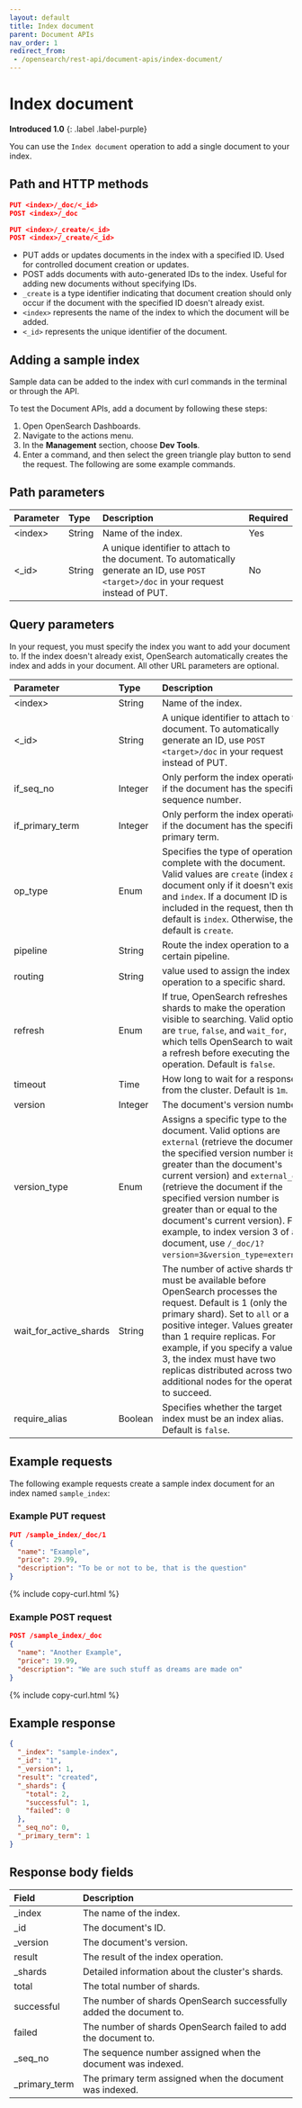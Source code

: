 ```yaml
---
layout: default
title: Index document
parent: Document APIs
nav_order: 1
redirect_from: 
 - /opensearch/rest-api/document-apis/index-document/
---
```


# Index document
**Introduced 1.0**
{: .label .label-purple}

You can use the `Index document` operation to add a single document to your index.


## Path and HTTP methods

```json
PUT <index>/_doc/<_id>
POST <index>/_doc

PUT <index>/_create/<_id>
POST <index>/_create/<_id>
```

- PUT adds or updates documents in the index with a specified ID. Used for controlled document creation or updates.
- POST adds documents with auto-generated IDs to the index. Useful for adding new documents without specifying IDs.
- `_create` is a type identifier indicating that document creation should only occur if the document with the specified ID doesn't already exist.
- `<index>` represents the name of the index to which the document will be added.
- `<_id>` represents the unique identifier of the document.

## Adding a sample index 

Sample data can be added to the index with curl commands in the terminal or through the API.

To test the Document APIs, add a document by following these steps:
1. Open OpenSearch Dashboards.
2. Navigate to the actions menu. 
3. In the **Management** section, choose **Dev Tools**.
4. Enter a command, and then select the green triangle play button to send the request. The following are some example commands.


## Path parameters

Parameter | Type | Description | Required
:--- | :--- | :--- | :---
&lt;index&gt; | String | Name of the index. | Yes
&lt;_id&gt; | String | A unique identifier to attach to the document. To automatically generate an ID, use `POST <target>/doc` in your request instead of PUT. | No

## Query parameters

In your request, you must specify the index you want to add your document to. If the index doesn't already exist, OpenSearch automatically creates the index and adds in your document. All other URL parameters are optional.

Parameter | Type | Description | Required
:--- | :--- | :--- | :---
&lt;index&gt; | String | Name of the index. | Yes
&lt;_id&gt; | String | A unique identifier to attach to the document. To automatically generate an ID, use `POST <target>/doc` in your request instead of PUT. | No
if_seq_no | Integer | Only perform the index operation if the document has the specified sequence number. | No
if_primary_term | Integer | Only perform the index operation if the document has the specified primary term.| No
op_type | Enum | Specifies the type of operation to complete with the document. Valid values are `create` (index a document only if it doesn't exist) and `index`. If a document ID is included in the request, then the default is `index`. Otherwise, the default is `create`. | No
pipeline | String | Route the index operation to a certain pipeline. | No
routing | String | value used to assign the index operation to a specific shard. | No
refresh | Enum | If true, OpenSearch refreshes shards to make the operation visible to searching. Valid options are `true`, `false`, and `wait_for`, which tells OpenSearch to wait for a refresh before executing the operation. Default is `false`. | No
timeout | Time | How long to wait for a response from the cluster. Default is `1m`. | No
version | Integer | The document's version number. | No
version_type | Enum | Assigns a specific type to the document. Valid options are `external` (retrieve the document if the specified version number is greater than the document's current version) and `external_gte` (retrieve the document if the specified version number is greater than or equal to the document's current version). For example, to index version 3 of a document, use `/_doc/1?version=3&version_type=external`. | No
wait_for_active_shards | String | The number of active shards that must be available before OpenSearch processes the request. Default is 1 (only the primary shard). Set to `all` or a positive integer. Values greater than 1 require replicas. For example, if you specify a value of 3, the index must have two replicas distributed across two additional nodes for the operation to succeed. | No
require_alias | Boolean | Specifies whether the target index must be an index alias. Default is `false`. | No

## Example requests 

The following example requests create a sample index document for an index named `sample_index`:


### Example PUT request

```json
PUT /sample_index/_doc/1
{
  "name": "Example",
  "price": 29.99,
  "description": "To be or not to be, that is the question"
}
```
{% include copy-curl.html %}

### Example POST request

```json
POST /sample_index/_doc
{
  "name": "Another Example",
  "price": 19.99,
  "description": "We are such stuff as dreams are made on"
}

```
{% include copy-curl.html %}

## Example response

```json
{
  "_index": "sample-index",
  "_id": "1",
  "_version": 1,
  "result": "created",
  "_shards": {
    "total": 2,
    "successful": 1,
    "failed": 0
  },
  "_seq_no": 0,
  "_primary_term": 1
}
```

## Response body fields

Field | Description
:--- | :---
_index | The name of the index.
_id | The document's ID.
_version | The document's version.
result | The result of the index operation.
_shards | Detailed information about the cluster's shards.
total | The total number of shards.
successful | The number of shards OpenSearch successfully added the document to.
failed | The number of shards OpenSearch failed to add the document to.
_seq_no | The sequence number assigned when the document was indexed.
_primary_term | The primary term assigned when the document was indexed.
